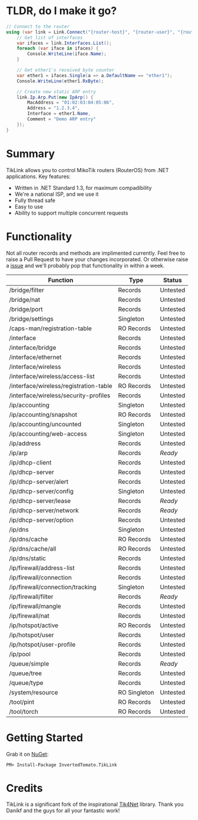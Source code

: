 TLDR, do I make it go?
===
```c#
// Connect to the router
using (var link = Link.Connect("{router-host}", "{router-user}", "{router-password}")) {
    // Get list of interfaces
    var ifaces = link.Interfaces.List();
    foreach (var iface in ifaces) {
        Console.WriteLine(iface.Name);
    }

    // Get ether1's received byte counter
    var ether1 = ifaces.Single(a => a.DefaultName == "ether1");
    Console.WriteLine(ether1.RxByte);

    // Create new static ARP entry
    link.Ip.Arp.Put(new IpArp() {
        MacAddress = "01:02:03:04:05:06",
        Address = "1.2.3.4",
        Interface = ether1.Name,
        Comment = "Demo ARP entry"
    });
}
```

Summary
===
TikLink allows you to control MikoTik routers (RouterOS) from .NET applications. Key features:
 - Written in .NET Standard 1.3, for maximum compadibility
 - We're a national ISP, and we use it
 - Fully thread safe
 - Easy to use
 - Ability to support multiple concurrent requests

Functionality
===
Not all router records and methods are implimented currently. Feel free to raise a Pull Request to have your changes incorporated. Or otherwise raise a [issue](https://github.com/invertedtomato/tiklink/issues) and we'll probably pop that functionality in within a week.

| Function                            | Type        | Status     |
|-------------------------------------|-------------|------------|
| /bridge/filter                      | Records     | Untested   |
| /bridge/nat                         | Records     | Untested   |
| /bridge/port                        | Records     | Untested   |
| /bridge/settings                    | Singleton   | Untested   |
| /caps-man/registration-table        | RO Records  | Untested   |
| /interface                          | Records     | Untested   |
| /interface/bridge                   | Records     | Untested   |
| /interface/ethernet                 | Records     | Untested   |
| /interface/wireless                 | Records     | Untested   |
| /interface/wireless/access-list     | Records     | Untested   |
| /interface/wireless/registration-table | RO Records     | Untested   |
| /interface/wireless/security-profiles | Records     | Untested   |
| /ip/accounting                      | Singleton   | Untested   |
| /ip/accounting/snapshot             | RO Records  | Untested   |
| /ip/accounting/uncounted            | Singleton   | Untested   |
| /ip/accounting/web-access           | Singleton   | Untested   |
| /ip/address                         | Records     | Untested   |
| /ip/arp                             | Records     | *Ready*    |
| /ip/dhcp-client                     | Records     | Untested   |
| /ip/dhcp-server                     | Records     | Untested   |
| /ip/dhcp-server/alert               | Records     | Untested   |
| /ip/dhcp-server/config              | Singleton   | Untested   |
| /ip/dhcp-server/lease               | Records     | *Ready*    |
| /ip/dhcp-server/network             | Records     | *Ready*    |
| /ip/dhcp-server/option              | Records     | Untested   |
| /ip/dns                             | Singleton   | Untested   |
| /ip/dns/cache                       | RO Records  | Untested   |
| /ip/dns/cache/all                   | RO Records  | Untested   |
| /ip/dns/static                      | Records     | Untested   |
| /ip/firewall/address-list           | Records     | Untested   |
| /ip/firewall/connection             | Records     | Untested   |
| /ip/firewall/connection/tracking    | Singleton   | Untested   |
| /ip/firewall/filter                 | Records     | *Ready*    |
| /ip/firewall/mangle                 | Records     | Untested   |
| /ip/firewall/nat                    | Records     | Untested   |
| /ip/hotspot/active                  | RO Records  | Untested   |
| /ip/hotspot/user                    | Records     | Untested   |
| /ip/hotspot/user-profile            | Records     | Untested   |
| /ip/pool                            | Records     | Untested   |
| /queue/simple                       | Records     | *Ready*    |
| /queue/tree                         | Records     | Untested   |
| /queue/type                         | Records     | Untested   |
| /system/resource                    | RO Singleton| Untested   |<
| /tool/pint                          | RO Records  | Untested   |
| /tool/torch                         | RO Records  | Untested   |

Getting Started
===
Grab it on [NuGet](https://www.nuget.org/packages/InvertedTomato.TikLink/):
```
PM> Install-Package InvertedTomato.TikLink
```

Credits
===
TikLink is a significant fork of the inspirational [Tik4Net](https://github.com/danikf/tik4net) library. Thank you Danikf and the guys for all your fantastic work!
